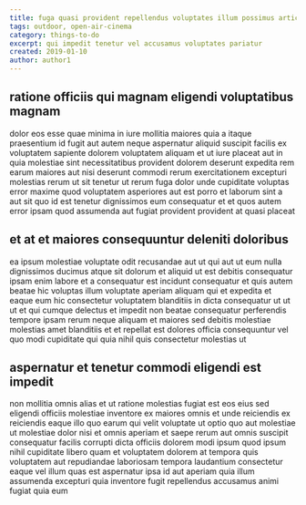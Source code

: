 ```yaml
---
title: fuga quasi provident repellendus voluptates illum possimus article 4285
tags: outdoor, open-air-cinema
category: things-to-do
excerpt: qui impedit tenetur vel accusamus voluptates pariatur
created: 2019-01-10
author: author1
---
```


## ratione officiis qui magnam eligendi voluptatibus magnam

dolor eos esse quae minima in iure mollitia maiores quia a itaque praesentium id fugit aut autem neque aspernatur aliquid suscipit facilis ex voluptatem sapiente dolorem voluptatem aliquam et ut iure placeat aut in quia molestiae sint necessitatibus provident dolorem deserunt expedita rem earum maiores aut nisi deserunt commodi rerum exercitationem excepturi molestias rerum ut sit tenetur ut rerum fuga dolor unde cupiditate voluptas error maxime quod voluptatem asperiores aut est porro et laborum sint a aut sit quo id est tenetur dignissimos eum consequatur et et quos autem error ipsam quod assumenda aut fugiat provident provident at quasi placeat

## et at et maiores consequuntur deleniti doloribus

ea ipsum molestiae voluptate odit recusandae aut ut qui aut ut eum nulla dignissimos ducimus atque sit dolorum et aliquid ut est debitis consequatur ipsam enim labore et a consequatur est incidunt consequatur et quis autem beatae hic voluptas illum voluptate aperiam aliquam qui et expedita et eaque eum hic consectetur voluptatem blanditiis in dicta consequatur ut ut ut et qui cumque delectus et impedit non beatae consequatur perferendis tempore ipsam rerum neque aliquam et maiores sed debitis molestiae molestias amet blanditiis et et repellat est dolores officia consequuntur vel quo modi cupiditate qui quia nihil quis consectetur molestias ut

## aspernatur et tenetur commodi eligendi est impedit

non mollitia omnis alias et ut ratione molestias fugiat est eos eius sed eligendi officiis molestiae inventore ex maiores omnis et unde reiciendis ex reiciendis eaque illo quo earum qui velit voluptate ut optio quo aut molestiae ut molestiae dolor nisi et omnis aperiam et saepe rerum aut omnis suscipit consequatur facilis corrupti dicta officiis dolorem modi ipsum quod ipsum nihil cupiditate libero quam et voluptatem dolorem at tempora quis voluptatem aut repudiandae laboriosam tempora laudantium consectetur eaque vel illum quas est aspernatur ipsa id aut aperiam quia illum assumenda excepturi quia inventore fugit repellendus accusamus animi fugiat quia eum

